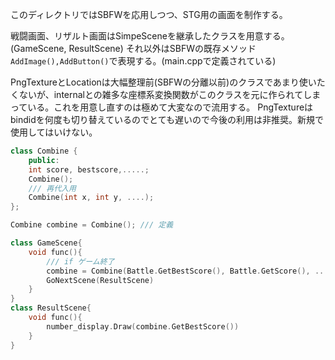 このディレクトリではSBFWを応用しつつ、STG用の画面を制作する。

戦闘画面、リザルト画面はSimpeSceneを継承したクラスを用意する。(GameScene, ResultScene)
それ以外はSBFWの既存メソッド`AddImage(),AddButton()`で表現する。(main.cppで定義されている)


PngTextureとLocationは大幅整理前(SBFWの分離以前)のクラスであまり使いたくないが、internalとの雑多な座標系変換関数がこのクラスを元に作られてしまっている。これを用意し直すのは極めて大変なので流用する。
PngTextureはbindidを何度も切り替えているのでとても遅いので今後の利用は非推奨。新規で使用してはいけない。


```c++
class Combine {
    public:
    int score, bestscore,.....;
    Combine();
    /// 再代入用
    Combine(int x, int y, ....);
};

Combine combine = Combine(); /// 定義

class GameScene{
    void func(){
        /// if ゲーム終了
        combine = Combine(Battle.GetBestScore(), Battle.GetScore(), .....);
        GoNextScene(ResultScene)
    }
}
class ResultScene{
    void func(){
        number_display.Draw(combine.GetBestScore())
    }
}

```